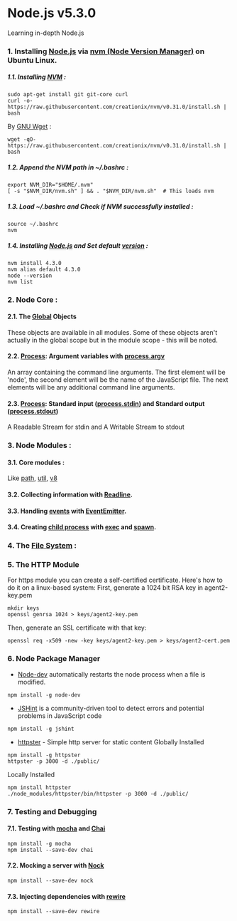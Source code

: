 # Node.js v5.3.0
Learning in-depth Node.js

### 1. Installing [Node.js](https://nodejs.org/en/) via [nvm (Node Version Manager)](https://github.com/creationix/nvm) on Ubuntu Linux.
##### 1.1. Installing [NVM](https://github.com/creationix/nvm) :
```
sudo apt-get install git git-core curl
curl -o- https://raw.githubusercontent.com/creationix/nvm/v0.31.0/install.sh | bash
```
By [GNU Wget](https://www.gnu.org/software/wget/) :
```
wget -qO- https://raw.githubusercontent.com/creationix/nvm/v0.31.0/install.sh | bash
```
##### 1.2. Append the NVM path in ~/.bashrc :
```
export NVM_DIR="$HOME/.nvm"
[ -s "$NVM_DIR/nvm.sh" ] && . "$NVM_DIR/nvm.sh"  # This loads nvm
```
##### 1.3. Load ~/.bashrc and Check if NVM successfully installed :
```
source ~/.bashrc
nvm
```
##### 1.4. Installing [Node.js](https://nodejs.org/en/) and Set default [version](https://nodejs.org/en/download/releases/) :
```
nvm install 4.3.0
nvm alias default 4.3.0
node --version
nvm list
```

### 2. Node Core :
#### 2.1. The [Global](https://nodejs.org/api/globals.html) Objects
These objects are available in all modules. Some of these objects aren't actually in the global scope but in the module scope - this will be noted.
#### 2.2. [Process](https://nodejs.org/api/process.html): Argument variables with [process.argv](https://nodejs.org/api/process.html#process_process_argv)
An array containing the command line arguments. The first element will be 'node', the second element will be the name of the JavaScript file. The next elements will be any additional command line arguments.
#### 2.3. [Process](https://nodejs.org/api/process.html): Standard input ([process.stdin](https://nodejs.org/api/process.html#process_process_stdin)) and Standard output ([process.stdout](https://nodejs.org/api/process.html#process_process_stdout))
A Readable Stream for stdin and A Writable Stream to stdout 

### 3. Node Modules :
#### 3.1. Core modules :
Like [path](https://nodejs.org/api/path.html), [util](https://nodejs.org/api/util.html), [v8](https://nodejs.org/api/v8.html)
#### 3.2. Collecting information with [Readline](https://nodejs.org/api/readline.html). 
#### 3.3. Handling [events](https://nodejs.org/api/events.html) with [EventEmitter](https://nodejs.org/api/events.html#events_class_events_eventemitter).
#### 3.4. Creating [child process](https://nodejs.org/api/child_process.html) with [exec](https://nodejs.org/api/child_process.html#child_process_child_process_exec_command_options_callback) and [spawn](https://nodejs.org/api/child_process.html#child_process_child_process_spawn_command_args_options).

### 4. The [File System](https://nodejs.org/api/fs.html) :
### 5. The HTTP Module
For https module you can create a self-certified certificate. Here's how to do it on a linux-based system:
First, generate a 1024 bit RSA key in agent2-key.pem
```
mkdir keys
openssl genrsa 1024 > keys/agent2-key.pem
```
Then, generate an SSL certificate with that key:
```
openssl req -x509 -new -key keys/agent2-key.pem > keys/agent2-cert.pem
```
### 6. Node Package Manager
- [Node-dev](https://www.npmjs.com/package/node-dev) automatically restarts the node process when a file is modified.
```
npm install -g node-dev
```
- [JSHint](https://www.npmjs.com/package/jshint) is a community-driven tool to detect errors and potential problems in JavaScript code
```
npm install -g jshint
```
- [httpster](https://www.npmjs.com/package/httpster) - Simple http server for static content
Globally Installed
```
npm install -g httpster
httpster -p 3000 -d ./public/
```
Locally Installed
```
npm install httpster
./node_modules/httpster/bin/httpster -p 3000 -d ./public/
```
### 7. Testing and Debugging
#### 7.1. Testing with [mocha](https://mochajs.org/) and [Chai](http://chaijs.com/)
```
npm install -g mocha
npm install --save-dev chai
```
#### 7.2. Mocking a server with [Nock](https://www.npmjs.com/package/nock)
```
npm install --save-dev nock
```
#### 7.3. Injecting dependencies with [rewire](https://www.npmjs.com/package/rewire)
```
npm install --save-dev rewire
```


